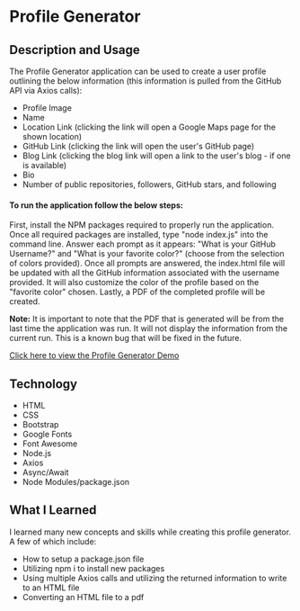 # Profile Generator
## Description and Usage
The Profile Generator application can be used to create a user profile outlining the below information (this information is pulled from the GitHub API via Axios calls):
* Profile Image
* Name
* Location Link (clicking the link will open a Google Maps page for the shown location)
* GitHub Link (clicking the link will open the user's GitHub page)
* Blog Link (clicking the blog link will open a link to the user's blog - if one is available)
* Bio
* Number of public repositories, followers, GitHub stars, and following

#### To run the application follow the below steps:
First, install the NPM packages required to properly run the application. Once all required packages are installed, type "node index.js" into the command line. Answer each prompt as it appears: "What is your GitHub Username?" and "What is your favorite color?" (choose from the selection of colors provided). Once all prompts are answered, the index.html file will be updated with all the GitHub information associated with the username provided. It will also customize the color of the profile based on the "favorite color" chosen. Lastly, a PDF of the completed profile will be created.

**Note:** It is important to note that the PDF that is generated will be from the last time the application was run. It will not display the information from the current run. This is a known bug that will be fixed in the future.


[Click here to view the Profile Generator Demo](https://drive.google.com/drive/folders/1BmN_kcu5D0PyJAbO6OhP9A0ldTInjRVD)


## Technology
* HTML
* CSS
* Bootstrap
* Google Fonts
* Font Awesome
* Node.js
* Axios
* Async/Await
* Node Modules/package.json
  
## What I Learned
I learned many new concepts and skills while creating this profile generator. A few of which include:
* How to setup a package.json file
* Utilizing npm i to install new packages
* Using multiple Axios calls and utilizing the returned information to write to an HTML file
* Converting an HTML file to a pdf
